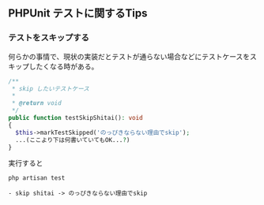 ## PHPUnit テストに関するTips

### テストをスキップする
何らかの事情で、現状の実装だとテストが通らない場合などにテストケースをスキップしたくなる時がある。

```php
/**
 * skip したいテストケース
 *
 * @return void
 */
public function testSkipShitai(): void
{
  $this->markTestSkipped('のっぴきならない理由でskip');
  ...(ここより下は何書いていてもOK...?)
}
```

実行すると

```shell
php artisan test

- skip shitai -> のっぴきならない理由でskip
```
